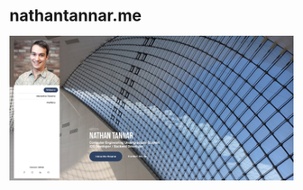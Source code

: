# nathantannar.me

<p align="center">
    <img src="https://raw.githubusercontent.com/nathantannar4/nathantannar.me/master/Preview.jpeg" alt="Web Template">
</p>
